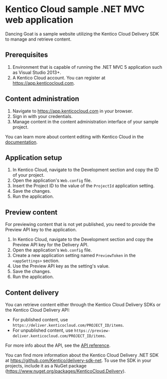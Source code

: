 # Kentico Cloud sample .NET MVC web application

Dancing Goat is a sample website utilizing the Kentico Cloud Delivery SDK to manage and retrieve content.

## Prerequisites

1. Environment that is capable of running the .NET MVC 5 application such as Visual Studio 2013+.
2. A Kentico Cloud account. You can register at https://app.kenticocloud.com.


## Content administration

1. Navigate to https://app.kenticocloud.com in your browser.
2. Sign in with your credentials.
3. Manage content in the content administration interface of your sample project.

You can learn more about content editing with Kentico Cloud in the [documentation](http://help.kenticocloud.com/).

## Application setup

1. In Kentico Cloud, navigate to the Development section and copy the ID of your project.
2. Open the application's `Web.config` file.
3. Insert the Project ID to the value of the `ProjectId` application setting.
4. Save the changes.
5. Run the application.

## Preview content
For previewing content that is not yet published, you need to provide the Preview API key to the application.

1. In Kentico Cloud, navigate to the Development section and copy the Preview API key for the Delivery API.
2. Open the application's `Web.config` file.
3. Create a new application setting named `PreviewToken` in the `<appSettings>` section.
4. Use the Preview API key as the setting's value.
5. Save the changes.
6. Run the application.

## Content delivery

You can retrieve content either through the Kentico Cloud Delivery SDKs or the Kentico Cloud Delivery API:
* For published content, use `https://deliver.kenticocloud.com/PROJECT_ID/items`.
* For unpublished content, use `https://preview-deliver.kenticocloud.com/PROJECT_ID/items`.

For more info about the API, see the [API reference](http://docs.kenticodeliver.apiary.io).

You can find more information about the Kentico Cloud Delivery .NET SDK at https://github.com/Kentico/delivery-sdk-net. To use the SDK in your projects, include it as a NuGet package (https://www.nuget.org/packages/KenticoCloud.Delivery).